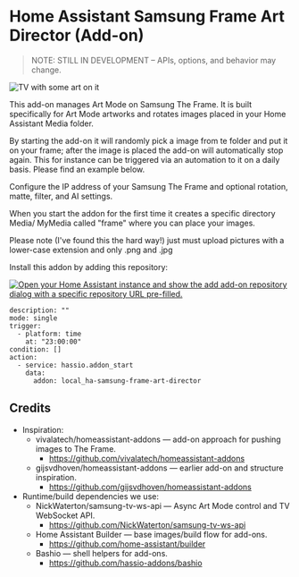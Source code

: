 # Home Assistant Samsung Frame Art Director (Add-on)

> NOTE: STILL IN DEVELOPMENT – APIs, options, and behavior may change.

![TV with some art on it ](https://i.imgur.com/BunHdwb.jpeg)

This add-on manages Art Mode on Samsung The Frame. It is built specifically for Art Mode artworks and rotates images placed in your Home Assistant Media folder.

By starting the add-on it will randomly pick a image from te folder and put it on your frame; after the image is placed the add-on will automatically stop again. This for instance can be triggered via an automation to it on a daily basis. Please find an example below.

Configure the IP address of your Samsung The Frame and optional rotation, matte, filter, and AI settings.

When you start the addon for the first time it creates a specific directory Media/ MyMedia called "frame" where you can place your images.

Please note (I've found this the hard way!) just must upload pictures with a lower-case extension and only .png and .jpg

Install this addon by adding this repository:

[![Open your Home Assistant instance and show the add add-on repository dialog with a specific repository URL pre-filled.](https://my.home-assistant.io/badges/supervisor_add_addon_repository.svg)](https://my.home-assistant.io/redirect/supervisor_add_addon_repository/?repository_url=https%3A%2F%2Fgithub.com%2Fjanstrm%2FHome-Assistant-Samsung-Frame-Director)


```
description: ""
mode: single
trigger:
  - platform: time
    at: "23:00:00"
condition: []
action:
  - service: hassio.addon_start
    data:
      addon: local_ha-samsung-frame-art-director
```

## Credits
- Inspiration:
  - vivalatech/homeassistant-addons — add-on approach for pushing images to The Frame.
    - https://github.com/vivalatech/homeassistant-addons
  - gijsvdhoven/homeassistant-addons — earlier add-on and structure inspiration.
    - https://github.com/gijsvdhoven/homeassistant-addons
- Runtime/build dependencies we use:
  - NickWaterton/samsung-tv-ws-api — Async Art Mode control and TV WebSocket API.
    - https://github.com/NickWaterton/samsung-tv-ws-api
  - Home Assistant Builder — base images/build flow for add-ons.
    - https://github.com/home-assistant/builder
  - Bashio — shell helpers for add-ons.
    - https://github.com/hassio-addons/bashio
